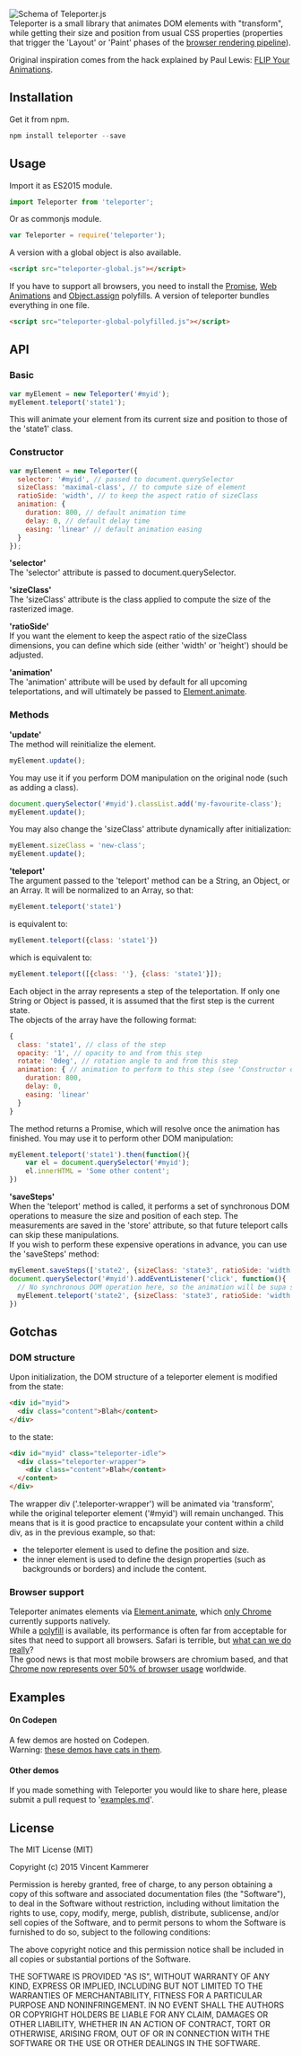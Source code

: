 ![Schema of Teleporter.js](http://vkammerer.github.io/teleporter/images/schema.png?v=4)  
Teleporter is a small library that animates DOM elements with "transform", while getting their size and position from usual CSS properties (properties that trigger the 'Layout' or 'Paint' phases of the [browser rendering pipeline](http://www.html5rocks.com/en/tutorials/internals/howbrowserswork/#The_main_flow)).

Original inspiration comes from the hack explained by Paul Lewis: [FLIP Your Animations](https://aerotwist.com/blog/flip-your-animations/).  

## Installation
Get it from npm.
```javascript
npm install teleporter --save
```
## Usage
Import it as ES2015 module.
```javascript
import Teleporter from 'teleporter';
```
Or as commonjs module.
```javascript
var Teleporter = require('teleporter');
```
A version with a global object is also available.
```html
<script src="teleporter-global.js"></script>
```
If you have to support all browsers, you need to install the [Promise](https://github.com/jakearchibald/es6-promise), [Web Animations](https://github.com/web-animations/web-animations-js) and [Object.assign](https://developer.mozilla.org/en-US/docs/Web/JavaScript/Reference/Global_Objects/Object/assign) polyfills. A version of teleporter bundles everything in one file.
```html
<script src="teleporter-global-polyfilled.js"></script>
```

## API
### Basic
```javascript
var myElement = new Teleporter('#myid');
myElement.teleport('state1');
```
This will animate your element from its current size and position to those of the 'state1' class.

### Constructor
```javascript
var myElement = new Teleporter({
  selector: '#myid', // passed to document.querySelector
  sizeClass: 'maximal-class', // to compute size of element
  ratioSide: 'width', // to keep the aspect ratio of sizeClass
  animation: {
    duration: 800, // default animation time
    delay: 0, // default delay time
    easing: 'linear' // default animation easing
  }
});
```
**'selector'**  
The 'selector' attribute is passed to document.querySelector.  

**'sizeClass'**  
The 'sizeClass' attribute is the class applied to compute the size of the rasterized image.  

**'ratioSide'**  
If you want the element to keep the aspect ratio of the sizeClass dimensions,
you can define which side (either 'width' or 'height') should be adjusted.  

**'animation'**  
The 'animation' attribute will be used by default for all upcoming teleportations,
and will ultimately be passed to [Element.animate](http://w3c.github.io/web-animations/).  

### Methods
**'update'**  
The method will reinitialize the element.
```javascript
myElement.update();
```
You may use it if you perform DOM manipulation on the original node (such as adding a class).
```javascript
document.querySelector('#myid').classList.add('my-favourite-class');
myElement.update();
```
You may also change the 'sizeClass' attribute dynamically after initialization:
```javascript
myElement.sizeClass = 'new-class';
myElement.update();
```

**'teleport'**  
The argument passed to the 'teleport' method can be a String, an Object, or an Array.
It will be normalized to an Array, so that:
```javascript
myElement.teleport('state1')
```
is equivalent to:
```javascript
myElement.teleport({class: 'state1'})
```
which is equivalent to:
```javascript
myElement.teleport([{class: ''}, {class: 'state1'}]);
```  
Each object in the array represents a step of the teleportation.
If only one String or Object is passed, it is assumed that the first step is the current state.  
The objects of the array have the following format:
```javascript
{
  class: 'state1', // class of the step
  opacity: '1', // opacity to and from this step
  rotate: '0deg', // rotation angle to and from this step
  animation: { // animation to perform to this step (see 'Constructor options' > 'animation' above)
    duration: 800,
    delay: 0,
    easing: 'linear'
  }
}
```
The method returns a Promise, which will resolve once the animation has finished.
You may use it to perform other DOM manipulation:
```javascript
myElement.teleport('state1').then(function(){
	var el = document.querySelector('#myid');
	el.innerHTML = 'Some other content';
})
```

**'saveSteps'**  
When the 'teleport' method is called, it performs a set of synchronous DOM operations to measure the size and position of each step.
The measurements are saved in the 'store' attribute, so that future teleport calls can skip these manipulations.  
If you wish to perform these expensive operations in advance, you can use the 'saveSteps' method:  
```javascript
myElement.saveSteps(['state2', {sizeClass: 'state3', ratioSide: 'width'}]);
document.querySelector('#myid').addEventListener('click', function(){
  // No synchronous DOM operation here, so the animation will be supa smooth!
  myElement.teleport('state2', {sizeClass: 'state3', ratioSide: 'width'});
})
```
## Gotchas
### DOM structure
Upon initialization, the DOM structure of a teleporter element is modified from the state:
```html
<div id="myid">
  <div class="content">Blah</content>
</div>
```  
to the state:
```html
<div id="myid" class="teleporter-idle">
  <div class="teleporter-wrapper">
    <div class="content">Blah</content>
  </content>
</div>
```
The wrapper div ('.teleporter-wrapper') will be animated via 'transform',
while the original teleporter element ('#myid') will remain unchanged.
This means that is it is good practice to encapsulate your content
within a child div, as in the previous example, so that:
- the teleporter element is used to define the position and size.
- the inner element is used to define the design properties (such as backgrounds or borders)
and include the content.  

### Browser support
Teleporter animates elements via [Element.animate](http://w3c.github.io/web-animations/), which [only Chrome](http://caniuse.com/#feat=web-animation) currently supports natively.  
While a [polyfill](https://github.com/web-animations/web-animations-js) is available,
its performance is often far from acceptable for sites that need to support all browsers.
Safari is terrible, but [what can we do really](http://nolanlawson.com/2015/06/30/safari-is-the-new-ie/)?  
The good news is that most mobile browsers are chromium based, and that [Chrome now represents over 50% of browser usage](http://gs.statcounter.com) worldwide.
## Examples
#### On Codepen
A few demos are hosted on Codepen.  
Warning: [these demos have cats in them](http://codepen.io/collection/AvBoZo/).  

#### Other demos
If you made something with Teleporter you would like to share here, please submit a pull request to '[examples.md](https://github.com/vkammerer/teleporter/blob/master/docs/examples.md)'.  
## License
The MIT License (MIT)

Copyright (c) 2015 Vincent Kammerer

Permission is hereby granted, free of charge, to any person obtaining a copy
of this software and associated documentation files (the "Software"), to deal
in the Software without restriction, including without limitation the rights
to use, copy, modify, merge, publish, distribute, sublicense, and/or sell
copies of the Software, and to permit persons to whom the Software is
furnished to do so, subject to the following conditions:

The above copyright notice and this permission notice shall be included in all
copies or substantial portions of the Software.

THE SOFTWARE IS PROVIDED "AS IS", WITHOUT WARRANTY OF ANY KIND, EXPRESS OR
IMPLIED, INCLUDING BUT NOT LIMITED TO THE WARRANTIES OF MERCHANTABILITY,
FITNESS FOR A PARTICULAR PURPOSE AND NONINFRINGEMENT. IN NO EVENT SHALL THE
AUTHORS OR COPYRIGHT HOLDERS BE LIABLE FOR ANY CLAIM, DAMAGES OR OTHER
LIABILITY, WHETHER IN AN ACTION OF CONTRACT, TORT OR OTHERWISE, ARISING FROM,
OUT OF OR IN CONNECTION WITH THE SOFTWARE OR THE USE OR OTHER DEALINGS IN THE
SOFTWARE.
